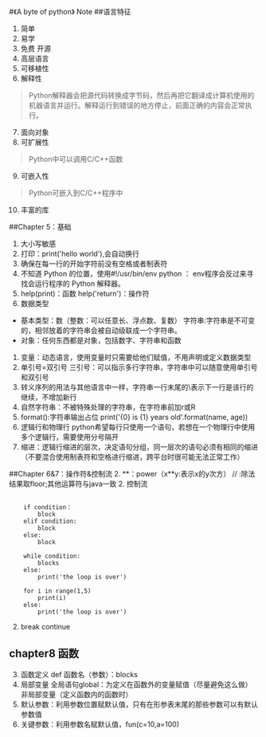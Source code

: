 #《A byte of python》 Note
##语言特征
1. 简单
2. 易学
3. 免费 开源
4. 高层语言
5. 可移植性
6. 解释性
 >Python解释器会把源代码转换成字节码，然后再把它翻译成计算机使用的机器语言并运行。解释运行到错误的地方停止，前面正确的内容会正常执行。
7. 面向对象
8. 可扩展性
>Python中可以调用C/C++函数
9. 可嵌入性
 >Python可嵌入到C/C++程序中
10. 丰富的库


##Chapter 5：基础
1. 大小写敏感
1. 打印：print('hello world'),会自动换行
1. 确保在每一行的开始字符前没有空格或者制表符
1. 不知道 Python 的位置，使用\#!/usr/bin/env python ： env程序会反过来寻找会运行程序的 Python 解释器。
1. help(print)：函数     help('return')：操作符
1. 数据类型 
 * 基本类型：数（整数：可以任意长、浮点数、复数） 字符串:字符串是不可变的，相邻放着的字符串会被自动级联成一个字符串。
 * 对象：任何东西都是对象，包括数字、字符串和函数
1. 变量：动态语言，使用变量时只需要给他们赋值，不用声明或定义数据类型
1. 单引号=双引号    三引号：可以指示多行字符串，字符串中可以随意使用单引号和双引号
1. 转义序列的用法与其他语言中一样，字符串一行末尾的\表示下一行是该行的继续，不增加新行
1. 自然字符串：不被特殊处理的字符串，在字符串前加r或R
1. format():字符串输出占位 print('{0} is {1} years old'.format(name, age))
1. 逻辑行和物理行   python希望每行只使用一个语句，若想在一个物理行中使用多个逻辑行，需要使用分号隔开
1. 缩进：逻辑行缩进的层次，决定语句分组，同一层次的语句必须有相同的缩进（不要混合使用制表符和空格进行缩进，跨平台时很可能无法正常工作）

##Chapter 6&7：操作符&控制流
2. \*\*：power（x\*\*y:表示x的y次方）   // :除法结果取floor;其他运算符与java一致
2. 控制流
<pre><code>
    if condition： 
        block
    elif condition:
        block
    else:
        block

    while condition:
        blocks
    else:
        print('the loop is over')

    for i in range(1,5)
        print(i)
    else:
        print('the loop is over')    
</code></pre>
2. break  continue

## chapter8 函数
3. 函数定义 def 函数名（参数）：blocks
3. 局部变量 全局语句global：为定义在函数外的变量赋值（尽量避免这么做）  非局部变量（定义函数内的函数时）
3. 默认参数：利用参数位置赋默认值，只有在形参表末尾的那些参数可以有默认参数值
3. 关键参数：利用参数名赋默认值，fun(c=10,a=100)









